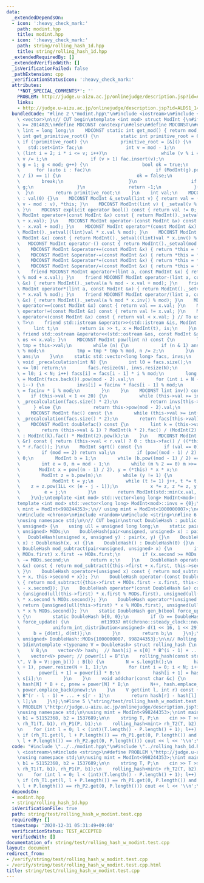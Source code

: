 ```yaml
---
data:
  _extendedDependsOn:
  - icon: ':heavy_check_mark:'
    path: modint.hpp
    title: modint.hpp
  - icon: ':heavy_check_mark:'
    path: string/rolling_hash_1d.hpp
    title: string/rolling_hash_1d.hpp
  _extendedRequiredBy: []
  _extendedVerifiedWith: []
  _isVerificationFailed: false
  _pathExtension: cpp
  _verificationStatusIcon: ':heavy_check_mark:'
  attributes:
    '*NOT_SPECIAL_COMMENTS*': ''
    PROBLEM: http://judge.u-aizu.ac.jp/onlinejudge/description.jsp?id=ALDS1_14_B
    links:
    - http://judge.u-aizu.ac.jp/onlinejudge/description.jsp?id=ALDS1_14_B
  bundledCode: "#line 2 \"modint.hpp\"\n#include <iostream>\n#include <set>\n#include\
    \ <vector>\n\n// CUT begin\ntemplate <int mod> struct ModInt {\n#if __cplusplus\
    \ >= 201402L\n#define MDCONST constexpr\n#else\n#define MDCONST\n#endif\n    using\
    \ lint = long long;\n    MDCONST static int get_mod() { return mod; }\n    static\
    \ int get_primitive_root() {\n        static int primitive_root = 0;\n       \
    \ if (!primitive_root) {\n            primitive_root = [&]() {\n             \
    \   std::set<int> fac;\n                int v = mod - 1;\n                for\
    \ (lint i = 2; i * i <= v; i++)\n                    while (v % i == 0) fac.insert(i),\
    \ v /= i;\n                if (v > 1) fac.insert(v);\n                for (int\
    \ g = 1; g < mod; g++) {\n                    bool ok = true;\n              \
    \      for (auto i : fac)\n                        if (ModInt(g).pow((mod - 1)\
    \ / i) == 1) {\n                            ok = false;\n                    \
    \        break;\n                        }\n                    if (ok) return\
    \ g;\n                }\n                return -1;\n            }();\n      \
    \  }\n        return primitive_root;\n    }\n    int val;\n    MDCONST ModInt()\
    \ : val(0) {}\n    MDCONST ModInt &_setval(lint v) { return val = (v >= mod ?\
    \ v - mod : v), *this; }\n    MDCONST ModInt(lint v) { _setval(v % mod + mod);\
    \ }\n    MDCONST explicit operator bool() const { return val != 0; }\n    MDCONST\
    \ ModInt operator+(const ModInt &x) const { return ModInt()._setval((lint)val\
    \ + x.val); }\n    MDCONST ModInt operator-(const ModInt &x) const { return ModInt()._setval((lint)val\
    \ - x.val + mod); }\n    MDCONST ModInt operator*(const ModInt &x) const { return\
    \ ModInt()._setval((lint)val * x.val % mod); }\n    MDCONST ModInt operator/(const\
    \ ModInt &x) const { return ModInt()._setval((lint)val * x.inv() % mod); }\n \
    \   MDCONST ModInt operator-() const { return ModInt()._setval(mod - val); }\n\
    \    MDCONST ModInt &operator+=(const ModInt &x) { return *this = *this + x; }\n\
    \    MDCONST ModInt &operator-=(const ModInt &x) { return *this = *this - x; }\n\
    \    MDCONST ModInt &operator*=(const ModInt &x) { return *this = *this * x; }\n\
    \    MDCONST ModInt &operator/=(const ModInt &x) { return *this = *this / x; }\n\
    \    friend MDCONST ModInt operator+(lint a, const ModInt &x) { return ModInt()._setval(a\
    \ % mod + x.val); }\n    friend MDCONST ModInt operator-(lint a, const ModInt\
    \ &x) { return ModInt()._setval(a % mod - x.val + mod); }\n    friend MDCONST\
    \ ModInt operator*(lint a, const ModInt &x) { return ModInt()._setval(a % mod\
    \ * x.val % mod); }\n    friend MDCONST ModInt operator/(lint a, const ModInt\
    \ &x) { return ModInt()._setval(a % mod * x.inv() % mod); }\n    MDCONST bool\
    \ operator==(const ModInt &x) const { return val == x.val; }\n    MDCONST bool\
    \ operator!=(const ModInt &x) const { return val != x.val; }\n    MDCONST bool\
    \ operator<(const ModInt &x) const { return val < x.val; } // To use std::map<ModInt,\
    \ T>\n    friend std::istream &operator>>(std::istream &is, ModInt &x) {\n   \
    \     lint t;\n        return is >> t, x = ModInt(t), is;\n    }\n    MDCONST\
    \ friend std::ostream &operator<<(std::ostream &os, const ModInt &x) { return\
    \ os << x.val; }\n    MDCONST ModInt pow(lint n) const {\n        lint ans = 1,\
    \ tmp = this->val;\n        while (n) {\n            if (n & 1) ans = ans * tmp\
    \ % mod;\n            tmp = tmp * tmp % mod, n /= 2;\n        }\n        return\
    \ ans;\n    }\n\n    static std::vector<long long> facs, invs;\n    MDCONST static\
    \ void _precalculation(int N) {\n        int l0 = facs.size();\n        if (N\
    \ <= l0) return;\n        facs.resize(N), invs.resize(N);\n        for (int i\
    \ = l0; i < N; i++) facs[i] = facs[i - 1] * i % mod;\n        long long facinv\
    \ = ModInt(facs.back()).pow(mod - 2).val;\n        for (int i = N - 1; i >= l0;\
    \ i--) {\n            invs[i] = facinv * facs[i - 1] % mod;\n            facinv\
    \ = facinv * i % mod;\n        }\n    }\n    MDCONST lint inv() const {\n    \
    \    if (this->val < 1 << 20) {\n            while (this->val >= int(facs.size()))\
    \ _precalculation(facs.size() * 2);\n            return invs[this->val];\n   \
    \     } else {\n            return this->pow(mod - 2).val;\n        }\n    }\n\
    \    MDCONST ModInt fac() const {\n        while (this->val >= int(facs.size()))\
    \ _precalculation(facs.size() * 2);\n        return facs[this->val];\n    }\n\n\
    \    MDCONST ModInt doublefac() const {\n        lint k = (this->val + 1) / 2;\n\
    \        return (this->val & 1) ? ModInt(k * 2).fac() / (ModInt(2).pow(k) * ModInt(k).fac())\
    \ : ModInt(k).fac() * ModInt(2).pow(k);\n    }\n    MDCONST ModInt nCr(const ModInt\
    \ &r) const { return (this->val < r.val) ? 0 : this->fac() / ((*this - r).fac()\
    \ * r.fac()); }\n\n    ModInt sqrt() const {\n        if (val == 0) return 0;\n\
    \        if (mod == 2) return val;\n        if (pow((mod - 1) / 2) != 1) return\
    \ 0;\n        ModInt b = 1;\n        while (b.pow((mod - 1) / 2) == 1) b += 1;\n\
    \        int e = 0, m = mod - 1;\n        while (m % 2 == 0) m >>= 1, e++;\n \
    \       ModInt x = pow((m - 1) / 2), y = (*this) * x * x;\n        x *= (*this);\n\
    \        ModInt z = b.pow(m);\n        while (y != 1) {\n            int j = 0;\n\
    \            ModInt t = y;\n            while (t != 1) j++, t *= t;\n        \
    \    z = z.pow(1LL << (e - j - 1));\n            x *= z, z *= z, y *= z;\n   \
    \         e = j;\n        }\n        return ModInt(std::min(x.val, mod - x.val));\n\
    \    }\n};\ntemplate <int mod> std::vector<long long> ModInt<mod>::facs = {1};\n\
    template <int mod> std::vector<long long> ModInt<mod>::invs = {0};\n\n// using\
    \ mint = ModInt<998244353>;\n// using mint = ModInt<1000000007>;\n#line 2 \"string/rolling_hash_1d.hpp\"\
    \n#include <chrono>\n#include <random>\n#include <string>\n#line 6 \"string/rolling_hash_1d.hpp\"\
    \nusing namespace std;\n\n// CUT begin\nstruct DoubleHash : public pair<unsigned,\
    \ unsigned> {\n    using ull = unsigned long long;\n    static pair<unsigned,\
    \ unsigned> MODs;\n    DoubleHash(pair<unsigned, unsigned> x) : pair(x) {}\n \
    \   DoubleHash(unsigned x, unsigned y) : pair(x, y) {}\n    DoubleHash(unsigned\
    \ x) : DoubleHash(x, x) {}\n    DoubleHash() : DoubleHash(0) {}\n    static inline\
    \ DoubleHash mod_subtract(pair<unsigned, unsigned> x) {\n        if (x.first >=\
    \ MODs.first) x.first -= MODs.first;\n        if (x.second >= MODs.second) x.second\
    \ -= MODs.second;\n        return x;\n    }\n    DoubleHash operator+(const DoubleHash\
    \ &x) const { return mod_subtract({this->first + x.first, this->second + x.second});\
    \ }\n    DoubleHash operator+(unsigned x) const { return mod_subtract({this->first\
    \ + x, this->second + x}); }\n    DoubleHash operator-(const DoubleHash &x) const\
    \ { return mod_subtract({this->first + MODs.first - x.first, this->second + MODs.second\
    \ - x.second}); }\n    DoubleHash operator*(const DoubleHash &x) const { return\
    \ {unsigned(ull(this->first) * x.first % MODs.first), unsigned(ull(this->second)\
    \ * x.second % MODs.second)}; }\n    DoubleHash operator*(unsigned x) const {\
    \ return {unsigned(ull(this->first) * x % MODs.first), unsigned(ull(this->second)\
    \ * x % MODs.second)}; }\n    static DoubleHash gen_b(bool force_update = false)\
    \ {\n        static DoubleHash b{0, 0};\n        if (b == DoubleHash{0, 0} or\
    \ force_update) {\n            mt19937 mt(chrono::steady_clock::now().time_since_epoch().count());\n\
    \            uniform_int_distribution<unsigned> d(1 << 16, 1 << 29);\n       \
    \     b = {d(mt), d(mt)};\n        }\n        return b;\n    }\n};\npair<unsigned,\
    \ unsigned> DoubleHash::MODs{1000000007, 998244353};\n\n// Rolling Hash (Rabin-Karp),\
    \ 1dim\ntemplate <typename V = DoubleHash> struct rolling_hash {\n    int N;\n\
    \    V B;\n    vector<V> hash;  // hash[i] = s[0] * B^(i - 1) + ... + s[i - 1]\n\
    \    vector<V> power; // power[i] = B^i\n    rolling_hash(const string &s = \"\
    \", V b = V::gen_b()) : B(b) {\n        N = s.length();\n        hash.resize(N\
    \ + 1), power.resize(N + 1, 1);\n        for (int i = 0; i < N; i++) {\n     \
    \       power[i + 1] = power[i] * B;\n            hash[i + 1] = hash[i] * B +\
    \ s[i];\n        }\n    }\n    void addchar(const char &c) {\n        V hnew =\
    \ hash[N] * B + c, pnew = power[N] * B;\n        N++, hash.emplace_back(hnew),\
    \ power.emplace_back(pnew);\n    }\n    V get(int l, int r) const { // s[l] *\
    \ B^(r - l - 1) + ... + s[r - 1]\n        return hash[r] - hash[l] * power[r -\
    \ l];\n    }\n};\n#line 5 \"string/test/rolling_hash_w_modint.test.cpp\"\n#define\
    \ PROBLEM \"http://judge.u-aizu.ac.jp/onlinejudge/description.jsp?id=ALDS1_14_B\"\
    \nusing namespace std;\n\nusing mint = ModInt<998244353>;\nint main() {\n    mint\
    \ b1 = 51152368, b2 = 1537689;\n\n    string T, P;\n    cin >> T >> P;\n    rolling_hash<mint>\
    \ rh_T1(T, b1), rh_P1(P, b1);\n    rolling_hash<mint> rh_T2(T, b2), rh_P2(P, b2);\n\
    \n    for (int l = 0; l < (int)(T.length() - P.length() + 1); l++) {\n       \
    \ if (rh_T1.get(l, l + P.length()) == rh_P1.get(0, P.length()) and rh_T2.get(l,\
    \ l + P.length()) == rh_P2.get(0, P.length())) cout << l << '\\n';\n    }\n}\n"
  code: "#include \"../../modint.hpp\"\n#include \"../rolling_hash_1d.hpp\"\n#include\
    \ <iostream>\n#include <string>\n#define PROBLEM \"http://judge.u-aizu.ac.jp/onlinejudge/description.jsp?id=ALDS1_14_B\"\
    \nusing namespace std;\n\nusing mint = ModInt<998244353>;\nint main() {\n    mint\
    \ b1 = 51152368, b2 = 1537689;\n\n    string T, P;\n    cin >> T >> P;\n    rolling_hash<mint>\
    \ rh_T1(T, b1), rh_P1(P, b1);\n    rolling_hash<mint> rh_T2(T, b2), rh_P2(P, b2);\n\
    \n    for (int l = 0; l < (int)(T.length() - P.length() + 1); l++) {\n       \
    \ if (rh_T1.get(l, l + P.length()) == rh_P1.get(0, P.length()) and rh_T2.get(l,\
    \ l + P.length()) == rh_P2.get(0, P.length())) cout << l << '\\n';\n    }\n}\n"
  dependsOn:
  - modint.hpp
  - string/rolling_hash_1d.hpp
  isVerificationFile: true
  path: string/test/rolling_hash_w_modint.test.cpp
  requiredBy: []
  timestamp: '2020-12-31 05:31:49+09:00'
  verificationStatus: TEST_ACCEPTED
  verifiedWith: []
documentation_of: string/test/rolling_hash_w_modint.test.cpp
layout: document
redirect_from:
- /verify/string/test/rolling_hash_w_modint.test.cpp
- /verify/string/test/rolling_hash_w_modint.test.cpp.html
title: string/test/rolling_hash_w_modint.test.cpp
---
```

